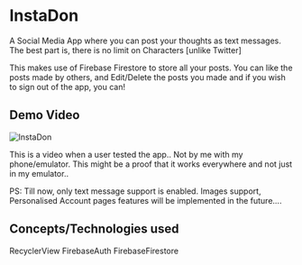 # InstaDon

A Social Media App where you can post your thoughts as text messages. 
The best part is, there is no limit on Characters [unlike Twitter]

This makes use of Firebase Firestore to store all your posts.
You can like the posts made by others, and Edit/Delete the posts you made and if you wish to sign out of the app, you can!

## Demo Video

![InstaDon](https://user-images.githubusercontent.com/74530357/108299644-cbb38280-71c4-11eb-9e85-6a6c074dab7b.gif)

This is a video when a user tested the app.. Not by me with my phone/emulator. This might be a proof that it works everywhere and not just in my emulator..

PS: Till now, only text message support is enabled. Images support, Personalised Account pages features will be implemented in the future....

## Concepts/Technologies used
RecyclerView
FirebaseAuth
FirebaseFirestore
